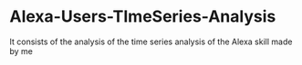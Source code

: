 # Alexa-Users-TImeSeries-Analysis
It consists of the analysis of the time series analysis of the Alexa skill made by me 
